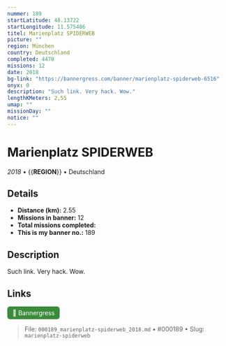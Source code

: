 ```yaml
---
nummer: 189
startLatitude: 48.13722
startLongitude: 11.575486
titel: Marienplatz SPIDERWEB
picture: ""
region: München
country: Deutschland
completed: 4470
missions: 12
date: 2018
bg-link: "https://bannergress.com/banner/marienplatz-spiderweb-6516"
onyx: 0
description: "Such link. Very hack. Wow."
lengthKMeters: 2,55
umap: ""
missionDay: ""
notice: ""
---
```

# Marienplatz SPIDERWEB

*2018* • {{__REGION__}} • Deutschland





## Details
- **Distance (km):** 2.55
- **Missions in banner:** 12
- **Total missions completed:** 
- **This is my banner no.:** 189



## Description
Such link. Very hack. Wow.



## Links
<a href="https://bannergress.com/banner/marienplatz-spiderweb-6516" target="_blank" style="display:inline-block;margin-right:8px;padding:6px 12px;background:#3c8b3c;color:#fff;text-decoration:none;border-radius:6px;">🔗 Bannergress</a>



> File: `000189_marienplatz-spiderweb_2018.md` • #000189 • Slug: `marienplatz-spiderweb`
